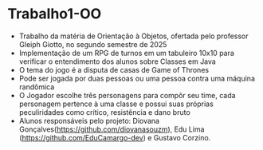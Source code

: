 # Trabalho1-OO

- Trabalho da matéria de Orientação à Objetos, ofertada pelo professor Gleiph Giotto, no segundo semestre de 2025
- Implementação de um RPG de turnos em um tabuleiro 10x10 para verificar o entendimento dos alunos sobre Classes em Java
- O tema do jogo é a disputa de casas de Game of Thrones
- Pode ser jogada por duas pessoas ou uma pessoa contra uma máquina randômica
- O Jogador escolhe três personagens para compôr seu time, cada personagem pertence à uma classe e possui suas próprias peculiridades como crítico, resistência e dano bruto
- Alunos responsáveis pelo projeto: Diovana Gonçalves(https://github.com/diovanasouzm), Edu Lima (https://github.com/EduCamargo-dev) e Gustavo Corzino.